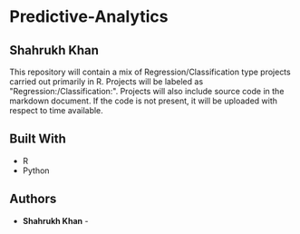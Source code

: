# Predictive-Analytics
## Shahrukh Khan

This repository will contain a mix of Regression/Classification type projects carried out primarily in R. Projects will be labeled as "Regression:/Classification:". Projects will also include source code in the markdown document. If the code is not present, it will be uploaded with respect to time available.

## Built With

* R
* Python

## Authors

* **Shahrukh Khan** - 



